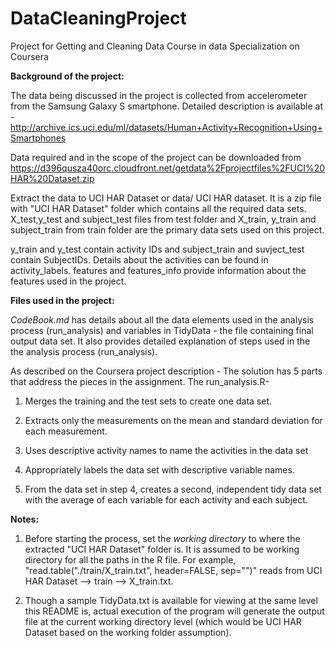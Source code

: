 DataCleaningProject
===================
Project for Getting and Cleaning Data Course in data Specialization on Coursera

**Background of the project:**

The data being discussed in the project is collected from accelerometer from the Samsung Galaxy S smartphone. Detailed description is available at - http://archive.ics.uci.edu/ml/datasets/Human+Activity+Recognition+Using+Smartphones 

Data required and in the scope of the project can be downloaded from 
https://d396qusza40orc.cloudfront.net/getdata%2Fprojectfiles%2FUCI%20HAR%20Dataset.zip

Extract the data to UCI HAR Dataset or data/ UCI HAR dataset.
It is a zip file with "UCI HAR Dataset" folder which contains all the required data sets.
X_test,y_test and subject_test files from test folder and  X_train, y_train and subject_train from train folder are the primary data sets used on this project.

y_train and y_test contain activity IDs and subject_train and suvject_test contain SubjectIDs.
Details about the activities can be found in activity_labels. features and features_info provide information about the features used in the project.


**Files used in the project:**

*CodeBook.md* has details about all the data elements used in the analysis process (run_analysis) and variables in TidyData - the file containing final output data set.
It also provides detailed explanation of steps used in the the analysis process (run_analysis).

As described on the Coursera project description - 
The solution has 5 parts that address the pieces in the assignment. 
The run_analysis.R-

1. Merges the training and the test sets to create one data set.

2. Extracts only the measurements on the mean and standard deviation for each measurement. 

3. Uses descriptive activity names to name the activities in the data set

4. Appropriately labels the data set with descriptive variable names. 

5. From the data set in step 4, creates a second, independent tidy data set with the average of each variable for each activity and each subject.


**Notes:**

1. Before starting the process, set the *working directory* to where the extracted "UCI HAR Dataset" folder is. It is assumed to be working directory for all the paths in the R file.
For example, "read.table("./train/X_train.txt", header=FALSE, sep="")" reads from UCI HAR Dataset --> train --> X_train.txt.

2. Though a sample TidyData.txt is available for viewing at the same level this README is, actual execution of the program will generate the output file at the current working directory level (which would be UCI HAR Dataset based on the working folder assumption).
